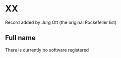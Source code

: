 # XX 
Record added by Jurg Ott (the original Rockefeller list)

## Full name
There is currently no software registered

